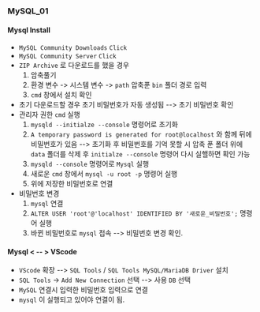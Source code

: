 ### MySQL_01

#### Mysql Install
- `MySQL Community Downloads` `Click`
- `MySQL Community Server` `Click`
- `ZIP Archive` 로 다운로드를 했을 경우
  1. 암축풀기
  2. 환경 변수 -> 시스템 변수 -> `path` 압축푼 `bin` 폴더 경로 입력
  3. `cmd` 창에서 설치 확인
- 초기 다운로드할 경우 초기 비밀번호가 자동 생성됨 --> 초기 비밀번호 확인
- 관리자 권한 `cmd` 실행
  1. `mysqld --initialze --console` 명령어로 초기화
  2. `A temporary password is generated for root@localhost` 와 함께 뒤에 비밀번호가 있음 --> 초기화 후 비밀번호를 기억 못할 시 압축 푼 폴더 위에 `data` 폴더를 삭제 후 `initialze --console` 명령어 다시 실핼하면 확인 가능
  3. `mysqld --console` 명령어로 `Mysql` 실행
  4. 새로운 `cmd` 창에서 `mysql -u root -p` 명령어 실행
  5. 위에 저장한 비밀번호로 연결
- 비밀번호 변경
  1. `mysql` 연결
  2. `ALTER USER 'root'@'localhost' IDENTIFIED BY '새로운_비밀번호';` 명령어 실행
  3. 바뀐 비밀번호로 `mysql` 접속 --> 비밀번호 변경 확인.

#### Mysql < -- > VScode 
- `VScode` 확장 --> `SQL Tools` / `SQL Tools MySQL/MariaDB Driver` 설치
- `SQL Tools` -> `Add New Connection` 선택 --> 사용 `DB` 선택
- `MySQL` 연결시 입력한 비밀번호 입력으로 연결
- `mysql` 이 실행되고 있어야 연결이 됨.

